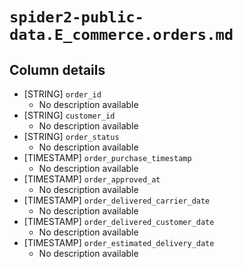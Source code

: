 # `spider2-public-data.E_commerce.orders.md`

## Column details

* [STRING]    `order_id`
  - No description available
* [STRING]    `customer_id`
  - No description available
* [STRING]    `order_status`
  - No description available
* [TIMESTAMP]    `order_purchase_timestamp`
  - No description available
* [TIMESTAMP]    `order_approved_at`
  - No description available
* [TIMESTAMP]    `order_delivered_carrier_date`
  - No description available
* [TIMESTAMP]    `order_delivered_customer_date`
  - No description available
* [TIMESTAMP]    `order_estimated_delivery_date`
  - No description available

